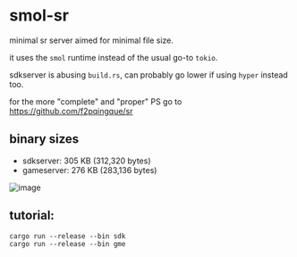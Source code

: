 # smol-sr
minimal sr server aimed for minimal file size.

it uses the `smol` runtime instead of the usual go-to `tokio`.

sdkserver is abusing `build.rs`, can probably go lower if using `hyper` instead too.

for the more "complete" and "proper" PS go to https://github.com/f2pqingque/sr

## binary sizes
- sdkserver: 305 KB (312,320 bytes)
- gameserver: 276 KB (283,136 bytes)

![image](https://github.com/user-attachments/assets/3ed60175-19df-451e-be23-0b82b7860b1a)

## tutorial:
```
cargo run --release --bin sdk
cargo run --release --bin gme
```
